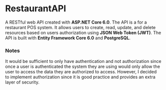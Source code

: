 # RestaurantAPI

A RESTful web API created with **ASP.NET Core 6.0**. The API is a for a restaurant POS system. It allows users to create, read, update, and delete resources based on users authorization using **JSON Web Token (JWT)**. The API is built with **Entity Framework Core 6.0** and **PostgreSQL**.

### Notes

It would be sufficient to only have authentication and not authorization since once a user is authenticated the system they are using would only allow the user to access the data they are authorized to access. However, I decided to implement authorization since it is good practice and provides an extra layer of security.
